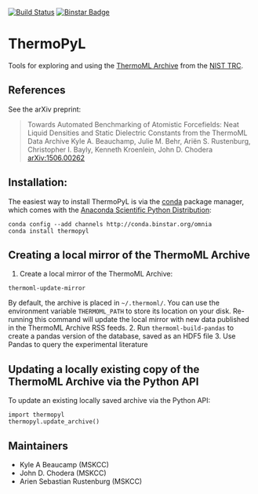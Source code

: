 [![Build Status](https://travis-ci.org/choderalab/thermopyl.png?branch=master)](https://travis-ci.org/choderalab/thermopyl)
[![Binstar Badge](https://binstar.org/choderalab/thermopyl-dev/badges/version.svg)](https://binstar.org/choderalab/thermopyl-dev)

ThermoPyL
=========

Tools for exploring and using the [ThermoML Archive](http://trc.nist.gov/ThermoML.html) from the [NIST TRC](http://trc.nist.gov).

## References

See the arXiv preprint:
> Towards Automated Benchmarking of Atomistic Forcefields: Neat Liquid Densities and Static Dielectric Constants from the ThermoML Data Archive
> Kyle A. Beauchamp, Julie M. Behr, Ariën S. Rustenburg, Christopher I. Bayly, Kenneth Kroenlein, John D. Chodera
> [arXiv:1506.00262](arXiv:1506.00262)

## Installation:

The easiest way to install ThermoPyL is via the [conda](http://conda.pydata.org/docs/) package manager, which comes with the [Anaconda Scientific Python Distribution](https://store.continuum.io/cshop/anaconda/):
```
conda config --add channels http://conda.binstar.org/omnia
conda install thermopyl
```

## Creating a local mirror of the ThermoML Archive

1.  Create a local mirror of the ThermoML Archive:
```
thermoml-update-mirror
```
By default, the archive is placed in `~/.thermoml/`.
You can use the environment variable `THERMOML_PATH` to store its location on your disk.
Re-running this command will update the local mirror with new data published in the ThermoML Archive RSS feeds.
2.  Run `thermoml-build-pandas` to create a pandas version of the database, saved as an HDF5 file
3.  Use Pandas to query the experimental literature

## Updating a locally existing copy of the ThermoML Archive via the Python API

To update an existing locally saved archive via the Python API:
```
import thermopyl
thermopyl.update_archive()
```

Maintainers
-----------

* Kyle A Beaucamp (MSKCC)
* John D. Chodera (MSKCC)
* Arien Sebastian Rustenburg (MSKCC)
